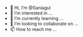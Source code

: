 - 👋 Hi, I’m @Saniagul
- 👀 I’m interested in ...
- 🌱 I’m currently learning ...
- 💞️ I’m looking to collaborate on ...
- 📫 How to reach me ...

<!---
Saniagul/Saniagul is a ✨ special ✨ repository because its `README.md` (this file) appears on your GitHub profile.
You can click the Preview link to take a look at your changes.
--->
